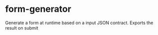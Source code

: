 # form-generator
Generate a form at runtime based on a input JSON contract. Exports the result on submit

